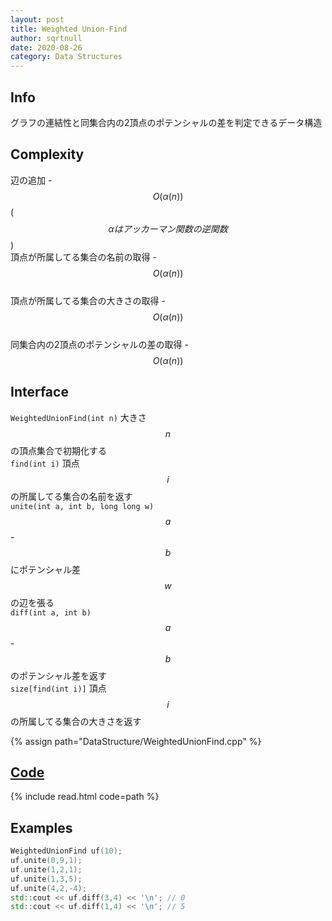 ```yaml
---
layout: post
title: Weighted Union-Find
author: sqrtnull
date: 2020-08-26
category: Data Structures
---
```


## Info
グラフの連結性と同集合内の2頂点のポテンシャルの差を判定できるデータ構造
## Complexity
辺の追加 - $$O(\alpha(n))$$ ($$\alpha はアッカーマン関数の逆関数$$) \
頂点が所属してる集合の名前の取得 - $$O(\alpha(n))$$ \
頂点が所属してる集合の大きさの取得 - $$O(\alpha(n))$$ \
同集合内の2頂点のポテンシャルの差の取得 - $$O(\alpha(n))$$

## Interface
`WeightedUnionFind(int n)` 大きさ$$n$$の頂点集合で初期化する \
`find(int i)` 頂点$$i$$の所属してる集合の名前を返す \
`unite(int a, int b, long long w)` $$a$$-$$b$$にポテンシャル差$$w$$の辺を張る \
`diff(int a, int b)` $$a$$-$$b$$のポテンシャル差を返す \
`size[find(int i)]` 頂点$$i$$の所属してる集合の大きさを返す

{% assign path="DataStructure/WeightedUnionFind.cpp" %}
## [Code](https://raw.githubusercontent.com/sqrtnull/cp-library/master/{{path}})

{% include read.html code=path %}

## Examples

```cpp
WeightedUnionFind uf(10);
uf.unite(0,9,1);
uf.unite(1,2,1);
uf.unite(1,3,5);
uf.unite(4,2,-4);
std::cout << uf.diff(3,4) << '\n'; // 0
std::cout << uf.diff(1,4) << '\n'; // 5
```